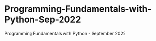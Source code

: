 # Programming-Fundamentals-with-Python-Sep-2022
Programming Fundamentals with Python - September 2022
